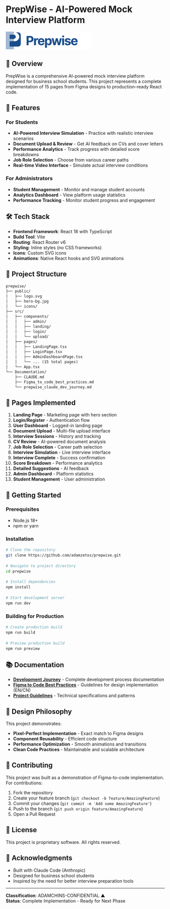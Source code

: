 # PrepWise - AI-Powered Mock Interview Platform

![PrepWise Logo](public/logo.svg)

## 🎯 Overview

PrepWise is a comprehensive AI-powered mock interview platform designed for business school students. This project represents a complete implementation of 15 pages from Figma designs to production-ready React code.

## 🚀 Features

### For Students
- **AI-Powered Interview Simulation** - Practice with realistic interview scenarios
- **Document Upload & Review** - Get AI feedback on CVs and cover letters
- **Performance Analytics** - Track progress with detailed score breakdowns
- **Job Role Selection** - Choose from various career paths
- **Real-time Video Interface** - Simulate actual interview conditions

### For Administrators
- **Student Management** - Monitor and manage student accounts
- **Analytics Dashboard** - View platform usage statistics
- **Performance Tracking** - Monitor student progress and engagement

## 🛠 Tech Stack

- **Frontend Framework**: React 18 with TypeScript
- **Build Tool**: Vite
- **Routing**: React Router v6
- **Styling**: Inline styles (no CSS frameworks)
- **Icons**: Custom SVG icons
- **Animations**: Native React hooks and SVG animations

## 📁 Project Structure

```
prepwise/
├── public/
│   ├── logo.svg
│   ├── hero-bg.jpg
│   └── icons/
├── src/
│   ├── components/
│   │   ├── admin/
│   │   ├── landing/
│   │   ├── login/
│   │   └── upload/
│   ├── pages/
│   │   ├── LandingPage.tsx
│   │   ├── LoginPage.tsx
│   │   ├── AdminDashboardPage.tsx
│   │   └── ... (15 total pages)
│   └── App.tsx
└── Documentation/
    ├── CLAUDE.md
    ├── Figma_to_code_best_practices.md
    └── prepwise_claude_dev_journey.md
```

## 🎨 Pages Implemented

1. **Landing Page** - Marketing page with hero section
2. **Login/Register** - Authentication flow
3. **User Dashboard** - Logged-in landing page
4. **Document Upload** - Multi-file upload interface
5. **Interview Sessions** - History and tracking
6. **CV Review** - AI-powered document analysis
7. **Job Role Selection** - Career path selection
8. **Interview Simulation** - Live interview interface
9. **Interview Complete** - Success confirmation
10. **Score Breakdown** - Performance analytics
11. **Detailed Suggestions** - AI feedback
12. **Admin Dashboard** - Platform statistics
13. **Student Management** - User administration

## 🚦 Getting Started

### Prerequisites
- Node.js 18+ 
- npm or yarn

### Installation

```bash
# Clone the repository
git clone https://github.com/adamzetos/prepwise.git

# Navigate to project directory
cd prepwise

# Install dependencies
npm install

# Start development server
npm run dev
```

### Building for Production

```bash
# Create production build
npm run build

# Preview production build
npm run preview
```

## 📚 Documentation

- **[Development Journey](prepwise_claude_dev_journey.md)** - Complete development process documentation
- **[Figma to Code Best Practices](Figma_to_code_best_practices.md)** - Guidelines for design implementation (EN/CN)
- **[Project Guidelines](CLAUDE.md)** - Technical specifications and patterns

## 🎯 Design Philosophy

This project demonstrates:
- **Pixel-Perfect Implementation** - Exact match to Figma designs
- **Component Reusability** - Efficient code structure
- **Performance Optimization** - Smooth animations and transitions
- **Clean Code Practices** - Maintainable and scalable architecture

## 🤝 Contributing

This project was built as a demonstration of Figma-to-code implementation. For contributions:

1. Fork the repository
2. Create your feature branch (`git checkout -b feature/AmazingFeature`)
3. Commit your changes (`git commit -m 'Add some AmazingFeature'`)
4. Push to the branch (`git push origin feature/AmazingFeature`)
5. Open a Pull Request

## 📄 License

This project is proprietary software. All rights reserved.

## 🙏 Acknowledgments

- Built with Claude Code (Anthropic)
- Designed for business school students
- Inspired by the need for better interview preparation tools

---

**Classification**: ADAMCHINS-CONFIDENTIAL ▲  
**Status**: Complete Implementation - Ready for Next Phase